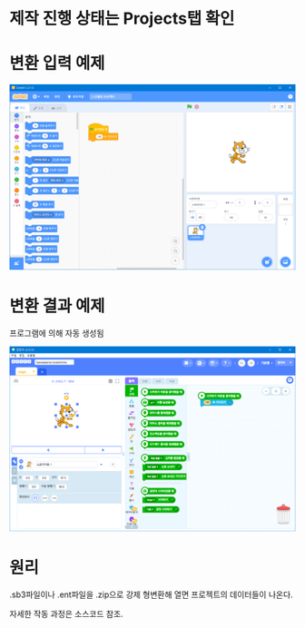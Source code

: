 # 제작 진행 상태는 Projects탭 확인

# 변환 입력 예제

![](doc/input.png)

# 변환 결과 예제

프로그램에 의해 자동 생성됨

![](doc/output.png)



# 원리

.sb3파일이나 .ent파일을 .zip으로 강제 형변환해 열면 프로젝트의 데이터들이 나온다.

자세한 작동 과정은 소스코드 참조.
